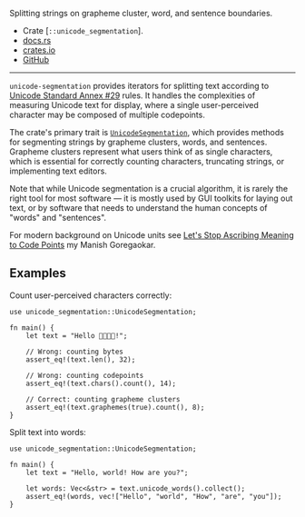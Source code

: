 Splitting strings on grapheme cluster, word, and sentence boundaries.

- Crate [`::unicode_segmentation`].
- [docs.rs](https://docs.rs/unicode-segmentation)
- [crates.io](https://crates.io/crates/unicode-segmentation)
- [GitHub](https://github.com/unicode-rs/unicode-segmentation)

---

`unicode-segmentation` provides iterators for splitting text according to [Unicode Standard Annex #29] rules.
It handles the complexities of measuring Unicode text for display,
where a single user-perceived character may be composed of multiple codepoints.

The crate's primary trait is [`UnicodeSegmentation`],
which provides methods for segmenting strings by grapheme clusters, words, and sentences.
Grapheme clusters represent what users think of as single characters,
which is essential for correctly counting characters,
truncating strings, or implementing text editors.

Note that while Unicode segmentation is a crucial algorithm,
it is rarely the right tool for most software &mdash;
it is mostly used by GUI toolkits for laying out text,
or by software that needs to understand the human concepts of
"words" and "sentences".

For modern background on Unicode units see [Let's Stop Ascribing Meaning to Code Points]
my Manish Goregaokar.

## Examples

Count user-perceived characters correctly:

```
use unicode_segmentation::UnicodeSegmentation;

fn main() {
    let text = "Hello 👨‍👩‍👧‍👦!";

    // Wrong: counting bytes
    assert_eq!(text.len(), 32);

    // Wrong: counting codepoints
    assert_eq!(text.chars().count(), 14);

    // Correct: counting grapheme clusters
    assert_eq!(text.graphemes(true).count(), 8);
}
```

Split text into words:

```
use unicode_segmentation::UnicodeSegmentation;

fn main() {
    let text = "Hello, world! How are you?";

    let words: Vec<&str> = text.unicode_words().collect();
    assert_eq!(words, vec!["Hello", "world", "How", "are", "you"]);
}
```

[Unicode Standard Annex #29]: https://www.unicode.org/reports/tr29/
[Let's Stop Ascribing Meaning to Code Points]: https://manishearth.github.io/blog/2017/01/14/stop-ascribing-meaning-to-unicode-code-points/
[`UnicodeSegmentation`]: https://docs.rs/unicode-segmentation/latest/unicode_segmentation/trait.UnicodeSegmentation.html
